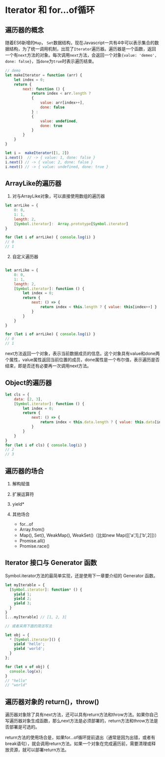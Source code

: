 # Iterator 和 for...of循环

## 遍历器的概念

随着ES6新增的`Map`， `Set`数据结构，现在Javascript一共有4中可以表示集合的数据结构，为了统一调用机制，出现了`Iterator`遍历器。遍历器是一个函数，返回一个有`next`方法的对象。每次调用`next`方法，会返回一个对象`{value: 'demeo', done: false}`，当`done`为`true`时表示遍历结束。

```js
// demo
let makeIterator = function (arr) {
    let index = 0;
    return {
        next: function () {
            return index < arr.length ? 
            {
                value: arr[index++],
                done: false
            } :
            {
                value: undefined,
                done: true
            }
        }
    }
}

let i =  makeIterator([1, 2])
i.next()  // -> { value: 1, done: false }
i.next() // -> { value: 2, done: false }
i.next() // -> { value: undefined, done: true }
```

## ArrayLike的遍历器

1. 对与ArrayLike对象，可以直接使用数组的遍历器

```js
let arrLike = {
    0: 0,
    1: 1,
    length: 2,
    [Symbol.iterator]:  Array.prototype[Symbol.iterator]
}

for (let i of arrLike) { console.log(i) }
// 0
// 1
```

2. 自定义遍历器

```js

let arrLike = {
    0: 0,
    1: 1,
    length: 2,
    [Symbol.iterator]: function () {
        let index = 0;
        return {
            next: () => {
                return index < this.length ? { value: this[index++] } : { done: true }
            }
        }
    }
}

for (let i of arrLike) { console.log(i) }
// 0
// 1
```

next方法返回一个对象，表示当前数据成员的信息。这个对象具有value和done两个属性，value属性返回当前位置的成员，done属性是一个布尔值，表示遍历是否结束，即是否还有必要再一次调用next方法。


## Object的遍历器

```js
let cls = {
    data: [2, 3],
    [Symbol.iterator]: function () {
        let index = 0;
        return {
            next: () => {
                return index < this.data.length ? { value: this.data[index++] } : { done: true }
            }
        }
    }
}
for (let i of cls) { console.log(i) }
// 2
// 3
```

## 遍历器的场合

1. 解构赋值
2. 扩展运算符
3. yield*
4. 其他场合

    * for...of
    * Array.from()
    * Map(), Set(), WeakMap(), WeakSet()（比如new Map([['a',1],['b',2]])）
    * Promise.all()
    * Promise.race()

## Iterator 接口与 Generator 函数

Symbol.iterator方法的最简单实现，还是使用下一章要介绍的 Generator 函数。

```js
let myIterable = {
  [Symbol.iterator]: function* () {
    yield 1;
    yield 2;
    yield 3;
  }
}
[...myIterable] // [1, 2, 3]

// 或者采用下面的简洁写法

let obj = {
  * [Symbol.iterator]() {
    yield 'hello';
    yield 'world';
  }
};

for (let x of obj) {
  console.log(x);
}
// "hello"
// "world"

```
## 遍历器对象的 return()，throw()

遍历器对象除了具有next方法，还可以具有return方法和throw方法。如果你自己写遍历器对象生成函数，那么next方法是必须部署的，return方法和throw方法是否部署是可选的。

return方法的使用场合是，如果for...of循环提前退出（通常是因为出错，或者有break语句），就会调用return方法。如果一个对象在完成遍历前，需要清理或释放资源，就可以部署return方法。



